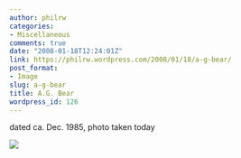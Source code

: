 ```yaml
---
author: philrw
categories:
- Miscellaneous
comments: true
date: "2008-01-18T12:24:01Z"
link: https://philrw.wordpress.com/2008/01/18/a-g-bear/
post_format:
- Image
slug: a-g-bear
title: A.G. Bear
wordpress_id: 126
---
```


dated ca. Dec. 1985, photo taken today

[![](/images/IMG_0572-200x300.jpg)](/images/img_0572.jpg)
